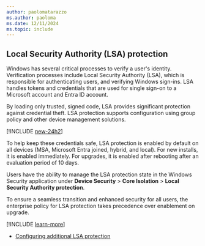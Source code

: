 ```yaml
---
author: paolomatarazzo
ms.author: paoloma
ms.date: 12/11/2024
ms.topic: include
---
```


## Local Security Authority (LSA) protection

Windows has several critical processes to verify a user's identity. Verification processes include Local Security Authority (LSA), which is responsible for authenticating users, and verifying Windows sign-ins. LSA handles tokens and credentials that are used for single sign-on to a Microsoft account and Entra ID account.

By loading only trusted, signed code, LSA provides significant protection against credential theft. LSA protection supports configuration using group policy and other device management solutions.

[!INCLUDE [new-24h2](new-24h2.md)]

To help keep these credentials safe, LSA protection is enabled by default on all devices (MSA, Microsoft Entra joined, hybrid, and local). For new installs, it is enabled immediately. For upgrades, it is enabled after rebooting after an evaluation period of 10 days.

Users have the ability to manage the LSA protection state in the Windows Security application under **Device Security** > **Core Isolation** > **Local Security Authority protection**.

To ensure a seamless transition and enhanced security for all users, the enterprise policy for LSA protection takes precedence over enablement on upgrade.

[!INCLUDE [learn-more](learn-more.md)]

- [Configuring additional LSA protection](/windows-server/security/credentials-protection-and-management/configuring-additional-lsa-protection)